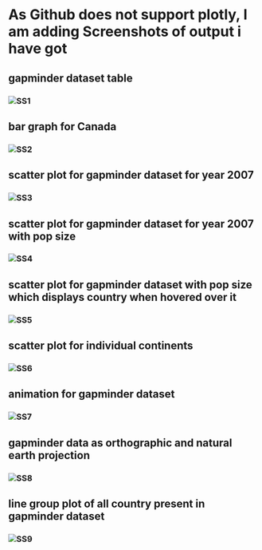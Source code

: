 # As Github does not support plotly, I am adding Screenshots of output i have got

## gapminder dataset table
### ![SS1](ScreenShots/output1.png)

## bar graph for Canada
### ![SS2](ScreenShots/output2.png)

## scatter plot for gapminder dataset for year 2007
### ![SS3](ScreenShots/output3.png)

## scatter plot for gapminder dataset for year 2007 with pop size
### ![SS4](ScreenShots/output4.png)

## scatter plot for gapminder dataset with pop size which displays country when hovered over it
### ![SS5](ScreenShots/output5.png)

## scatter plot for individual continents 
### ![SS6](ScreenShots/output6.png)

## animation for gapminder dataset
### ![SS7](ScreenShots/output7.png)

## gapminder data as orthographic and natural earth projection
### ![SS8](ScreenShots/output8.png)

## line group plot of all country present in gapminder dataset
### ![SS9](ScreenShots/output9.png)
